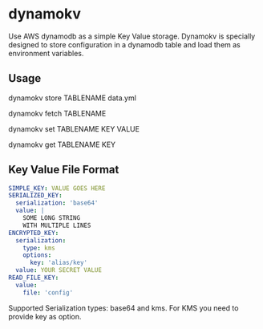 # dynamokv

Use AWS dynamodb as a simple Key Value storage.
Dynamokv is specially designed to store configuration in a dynamodb table and load them as environment variables.

## Usage

dynamokv store TABLENAME data.yml

dynamokv fetch TABLENAME

dynamokv set TABLENAME KEY VALUE

dynamokv get TABLENAME KEY

## Key Value File Format

```yaml
SIMPLE_KEY: VALUE GOES HERE
SERIALIZED_KEY:
  serialization: 'base64'
  value: |
    SOME LONG STRING
    WITH MULTIPLE LINES
ENCRYPTED_KEY:
  serialization:
    type: kms
    options:
      key: 'alias/key'
  value: YOUR SECRET VALUE
READ_FILE_KEY:
  value:
    file: 'config'
```

Supported Serialization types: base64 and kms. For KMS you need to provide key as option.
